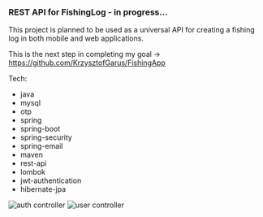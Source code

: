 ### REST API for FishingLog - in progress...

This project is planned to be used as a universal API for creating a fishing log in both mobile and web applications.

This is the next step in completing my goal -> https://github.com/KrzysztofGarus/FishingApp

Tech:
 
- java
- mysql
- otp
- spring
- spring-boot
- spring-security
- spring-email
- maven
- rest-api
- lombok
- jwt-authentication
- hibernate-jpa

![auth controller](https://github.com/KrzysztofGarus/rest_api_fishing_log/assets/117105005/14057383-8860-48cf-8572-b5c3e8347294)
![user controller](https://github.com/KrzysztofGarus/rest_api_fishing_log/assets/117105005/d7d08e84-51e1-4268-b3be-1224bef15455)
